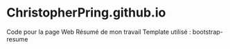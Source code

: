 # ChristopherPring.github.io
Code pour la page Web Résumé de mon travail
Template utilisé : bootstrap-resume
